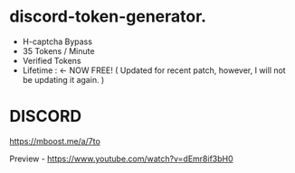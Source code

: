 # discord-token-generator.
* H-captcha Bypass
* 35 Tokens / Minute
* Verified Tokens
* Lifetime :  <- NOW FREE!  ( Updated for recent patch, however, I will not be updating it again. )

# DISCORD
https://mboost.me/a/7to

Preview -
https://www.youtube.com/watch?v=dEmr8if3bH0

